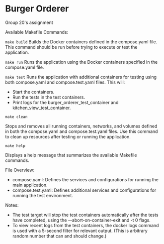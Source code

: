 # Burger Orderer
Group 20's assignment

Available Makefile Commands:

<code>make build</code>
Builds the Docker containers defined in the compose.yaml file. This command should be run before trying to execute or test the application.

<code>make run</code>
Runs the application using the Docker containers specified in the compose.yaml file.

<code>make test</code>
Runs the application with additional containers for testing using both compose.yaml and compose.test.yaml files. This will:

* Start the containers.
* Run the tests in the test containers.
* Print logs for the burger_orderer_test_container and kitchen_view_test_container.

<code>make clean</code>

Stops and removes all running containers, networks, and volumes defined in both the compose.yaml and compose.test.yaml files. Use this command to clean up resources after testing or running the application.

<code>make help</code>

Displays a help message that summarizes the available Makefile commands.

File Overview:

* compose.yaml: Defines the services and configurations for running the main application.
* compose.test.yaml: Defines additional services and configurations for running the test environment.


Notes:
* The test target will stop the test containers automatically after the tests have completed, using the --abort-on-container-exit and -t 0 flags.
* To view recent logs from the test containers, the docker logs command is used with a 5-second filter for relevant output. (This is arbitrary random number that can and should change.)